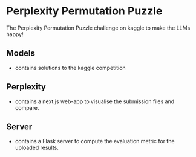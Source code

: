 # Perplexity Permutation Puzzle
The Perplexity Permutation Puzzle challenge on kaggle to make the LLMs happy!

## Models
- contains solutions to the kaggle competition

## Perplexity
- contains a next.js web-app to visualise the submission files and compare.

## Server
- contains a Flask server to compute the evaluation metric for the uploaded results.
